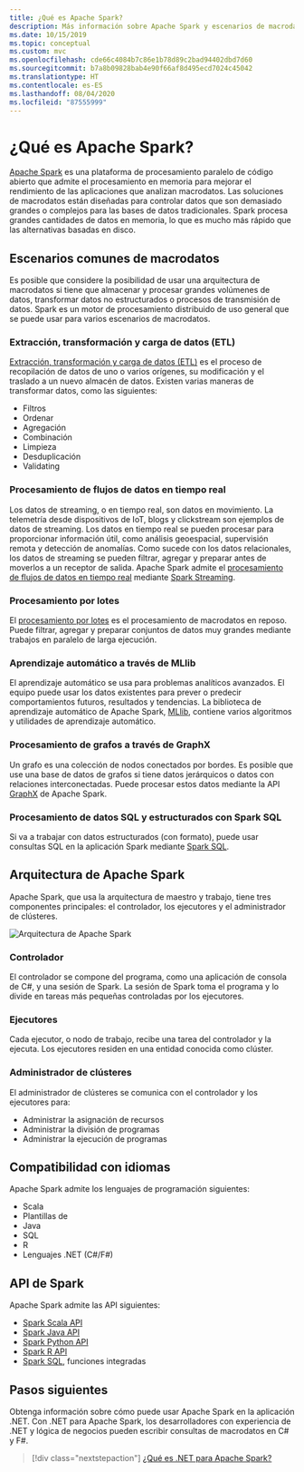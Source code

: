 ```yaml
---
title: ¿Qué es Apache Spark?
description: Más información sobre Apache Spark y escenarios de macrodatos.
ms.date: 10/15/2019
ms.topic: conceptual
ms.custom: mvc
ms.openlocfilehash: cde66c4084b7c86e1b78d89c2bad94402dbd7d60
ms.sourcegitcommit: b7a8b09828bab4e90f66af8d495ecd7024c45042
ms.translationtype: HT
ms.contentlocale: es-ES
ms.lasthandoff: 08/04/2020
ms.locfileid: "87555999"
---
```

# <a name="what-is-apache-spark"></a>¿Qué es Apache Spark?

[Apache Spark](https://spark.apache.org/) es una plataforma de procesamiento paralelo de código abierto que admite el procesamiento en memoria para mejorar el rendimiento de las aplicaciones que analizan macrodatos. Las soluciones de macrodatos están diseñadas para controlar datos que son demasiado grandes o complejos para las bases de datos tradicionales. Spark procesa grandes cantidades de datos en memoria, lo que es mucho más rápido que las alternativas basadas en disco.

## <a name="common-big-data-scenarios"></a>Escenarios comunes de macrodatos

Es posible que considere la posibilidad de usar una arquitectura de macrodatos si tiene que almacenar y procesar grandes volúmenes de datos, transformar datos no estructurados o procesos de transmisión de datos. Spark es un motor de procesamiento distribuido de uso general que se puede usar para varios escenarios de macrodatos.

### <a name="extract-transform-and-load-etl"></a>Extracción, transformación y carga de datos (ETL)

[Extracción, transformación y carga de datos (ETL)](/azure/architecture/data-guide/relational-data/etl) es el proceso de recopilación de datos de uno o varios orígenes, su modificación y el traslado a un nuevo almacén de datos. Existen varias maneras de transformar datos, como las siguientes:

* Filtros
* Ordenar
* Agregación
* Combinación
* Limpieza
* Desduplicación
* Validating

### <a name="real-time-data-stream-processing"></a>Procesamiento de flujos de datos en tiempo real

Los datos de streaming, o en tiempo real, son datos en movimiento. La telemetría desde dispositivos de IoT, blogs y clickstream son ejemplos de datos de streaming. Los datos en tiempo real se pueden procesar para proporcionar información útil, como análisis geoespacial, supervisión remota y detección de anomalías. Como sucede con los datos relacionales, los datos de streaming se pueden filtrar, agregar y preparar antes de moverlos a un receptor de salida. Apache Spark admite el [procesamiento de flujos de datos en tiempo real](/azure/architecture/data-guide/big-data/real-time-processing) mediante [Spark Streaming](https://spark.apache.org/streaming/).

### <a name="batch-processing"></a>Procesamiento por lotes

El [procesamiento por lotes](/azure/architecture/data-guide/big-data/batch-processing) es el procesamiento de macrodatos en reposo. Puede filtrar, agregar y preparar conjuntos de datos muy grandes mediante trabajos en paralelo de larga ejecución.

### <a name="machine-learning-through-mllib"></a>Aprendizaje automático a través de MLlib

El aprendizaje automático se usa para problemas analíticos avanzados. El equipo puede usar los datos existentes para prever o predecir comportamientos futuros, resultados y tendencias. La biblioteca de aprendizaje automático de Apache Spark, [MLlib](https://spark.apache.org/mllib/), contiene varios algoritmos y utilidades de aprendizaje automático.

### <a name="graph-processing-through-graphx"></a>Procesamiento de grafos a través de GraphX

Un grafo es una colección de nodos conectados por bordes. Es posible que use una base de datos de grafos si tiene datos jerárquicos o datos con relaciones interconectadas. Puede procesar estos datos mediante la API [GraphX](https://spark.apache.org/graphx/) de Apache Spark.

### <a name="sql-and-structured-data-processing-with-spark-sql"></a>Procesamiento de datos SQL y estructurados con Spark SQL

Si va a trabajar con datos estructurados (con formato), puede usar consultas SQL en la aplicación Spark mediante [Spark SQL](https://spark.apache.org/sql/).

## <a name="apache-spark-architecture"></a>Arquitectura de Apache Spark

Apache Spark, que usa la arquitectura de maestro y trabajo, tiene tres componentes principales: el controlador, los ejecutores y el administrador de clústeres.

![Arquitectura de Apache Spark](media/spark-architecture.png)

### <a name="driver"></a>Controlador

El controlador se compone del programa, como una aplicación de consola de C#, y una sesión de Spark. La sesión de Spark toma el programa y lo divide en tareas más pequeñas controladas por los ejecutores.

### <a name="executors"></a>Ejecutores

Cada ejecutor, o nodo de trabajo, recibe una tarea del controlador y la ejecuta. Los ejecutores residen en una entidad conocida como clúster.

### <a name="cluster-manager"></a>Administrador de clústeres

El administrador de clústeres se comunica con el controlador y los ejecutores para:

* Administrar la asignación de recursos
* Administrar la división de programas
* Administrar la ejecución de programas

## <a name="language-support"></a>Compatibilidad con idiomas

Apache Spark admite los lenguajes de programación siguientes:

* Scala
* Plantillas de
* Java
* SQL
* R
* Lenguajes .NET (C#/F#)

## <a name="spark-apis"></a>API de Spark

Apache Spark admite las API siguientes:

* [Spark Scala API](https://spark.apache.org/docs/2.2.0/api/scala/index.html)
* [Spark Java API](https://spark.apache.org/docs/2.2.0/api/java/index.html)
* [Spark Python API](https://spark.apache.org/docs/2.2.0/api/python/index.html)
* [Spark R API](https://spark.apache.org/docs/2.2.0/api/R/index.html)
* [Spark SQL](https://spark.apache.org/docs/latest/api/sql/index.html), funciones integradas

## <a name="next-steps"></a>Pasos siguientes

Obtenga información sobre cómo puede usar Apache Spark en la aplicación .NET. Con .NET para Apache Spark, los desarrolladores con experiencia de .NET y lógica de negocios pueden escribir consultas de macrodatos en C# y F#.
> [!div class="nextstepaction"]
> [¿Qué es .NET para Apache Spark?](what-is-apache-spark-dotnet.md)
